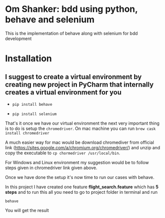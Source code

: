 # Om Shanker: bdd using python, behave and selenium
This is the implementation of behave along with selenium for bdd development
# Installation
## I suggest to create a virtual environment by creating new project in PyCharm that internally creates a virtual environment for you
+ `pip install behave`
- `pip install selenium`

That's it once we have our virtual environment the next very important thing is to do is setup the `chromedriver`. 
On mac machine you can run `brew cask install chromedriver`

A much easier way for mac would be download chromediver from official link (https://sites.google.com/a/chromium.org/chromedriver/) and unzip and 
copy the executable to `cp chormedriver /usr/local/bin`. 

For Windows and Linux environment my suggestion would be to follow steps given in chromedriver link given above.

Once we have done the setup it's now time to run our cases with behave.

In this project I have created one feature **flight_search.feature** which has **5 steps** and to run this all you need to go to project folder in terminal and run

`behave`

You will get the result
